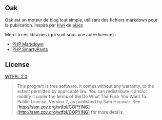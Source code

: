 ## Oak ##
Oak est un moteur de blog tout simple, utilisant des fichiers markdown pour la publication.
Inspiré par [kiwi](http://jeunes-science.org/kiwi/) de [al.jes](http://aljes.me/)

Merci à ces librairies (qui sont sous une autre licence) :
* [PHP Markdown](http://michelf.com/projects/php-markdown/)
* [PHP SmartyPants](http://michelf.ca/)

## License
[WTFPL 2.0](http://sam.zoy.org/wtfpl/)

> This program is free software. It comes without any warranty, to
> the extent permitted by applicable law. You can redistribute it
> and/or modify it under the terms of the Do What The Fuck You Want
> To Public License, Version 2, as published by Sam Hocevar. See
> [http://sam.zoy.org/wtfpl/COPYING](http://sam.zoy.org/wtfpl/COPYING) for more details.